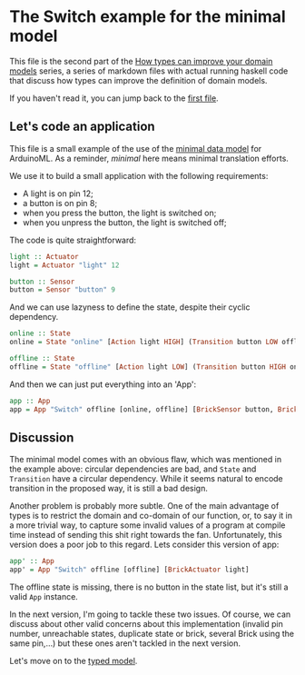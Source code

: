 # The Switch example for the minimal model

<!--
```haskell
{-# LANGUAGE OverloadedStrings #-}
module ArduinoML.Minimal.Example

```
-->

This file is the second part of the
[How types can improve your domain models][arduinoHS] series, a series of
markdown files with actual running haskell code that discuss how types
can improve the definition of domain models.

If you haven't read it, you can jump back to the [first file][minimalModel].

## Let's code an application

This file is a small example of the use of the
[minimal data model][minimalModel] for ArduinoML. As a reminder, _minimal_
here means minimal translation efforts.

We use it to build a small application with the following requirements:
- A light is on pin 12;
- a button is on pin 8;
- when you press the button, the light is switched on;
- when you unpress the button, the light is switched off;

The code is quite straightforward:

```haskell
light :: Actuator
light = Actuator "light" 12

button :: Sensor
button = Sensor "button" 9
```

And we can use lazyness to define the state, despite their cyclic dependency.

```haskell
online :: State
online = State "online" [Action light HIGH] (Transition button LOW offline)

offline :: State
offline = State "offline" [Action light LOW] (Transition button HIGH online)
```

And then we can just put everything into an 'App':

```haskell
app :: App
app = App "Switch" offline [online, offline] [BrickSensor button, BrickActuator light]
```

## Discussion

The minimal model comes with an obvious flaw, which was mentioned in the
example above: circular dependencies are bad, and `State` and `Transition`
have a circular dependency.
While it seems natural to encode transition in the proposed way, it is still a
bad design.

Another problem is probably more subtle. One of the main advantage of types is
to restrict the domain and co-domain of our function, or, to say it in a more
trivial way, to capture some invalid values of a program at compile time instead
of sending this shit right towards the fan.
Unfortunately, this version does a poor job to this regard. Lets consider this
version of app:

```haskell
app' :: App
app' = App "Switch" offline [offline] [BrickActuator light]
```

The offline state is missing, there is no button in the state list, but it's
still a valid `App` instance.

In the next version, I'm going to tackle these two issues.
Of course, we can discuss about other valid concerns about this
implementation (invalid pin number, unreachable states, duplicate state or
brick, several Brick using the same pin,…) but these ones aren't tackled
in the next version.

Let's move on to the [typed model][].


[arduinoHS]: https://github.com/berewt/arduinoHS
[minimalModel]: Model.md
[typed model]: ../Typed/Model.md
